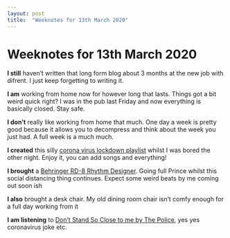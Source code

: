```yaml
---
layout: post
title:  "Weeknotes for 13th March 2020"
---
```


# Weeknotes for 13th March 2020


**I still** haven’t written that long form blog about 3 months at the new job with difrent. I just keep forgetting to writing it.

**I am** working from home now for however long that lasts. Things got a bit weird quick right? I was in the pub last Friday and now everything is basically closed. Stay safe.

**I don’t** really like working from home that much. One day a week is pretty good because it allows you to decompress and think about the week you just had. A full week is a much much.

**I created** this silly [corona virus lockdown playlist](https://open.spotify.com/playlist/2817yet87Ee3j1PNVXIkvO?si=2NKIA2jxRQup4ZaoIe5-4A) whilst I was bored the other night. Enjoy it, you can add songs and everything!

**I brought** a [Behringer RD-8 Rhythm Designer](https://www.gear4music.com/Keyboards-and-Pianos/Behringer-RD-8-Rhythm-Designer/2V96?origin=product-ads&campaign=PLA+Shop+-+GENERIC&adgroup=GENERIC&medium=vertical_search&network=google&merchant_id=1279443&product_id=133818d1&product_country=GB&product_partition_id=776404360722&gclid=EAIaIQobChMIvcXPv4ip6AIVCLDtCh3JxwLPEAQYASABEgImxPD_BwE). Going full Prince whilst this social distancing thing continues. Expect some weird beats by me coming out soon ish

**I also** brought a desk chair. My old dining room chair isn’t comfy enough for a full day working from it


**I am listening** to  [Don’t Stand So Close to me by The Police](https://open.spotify.com/track/5veJDT0MLsLbhYsx42GXUD?si=v2cqrXGxT32Yhz_8SV4eYA), yes yes coronavirus joke etc.
